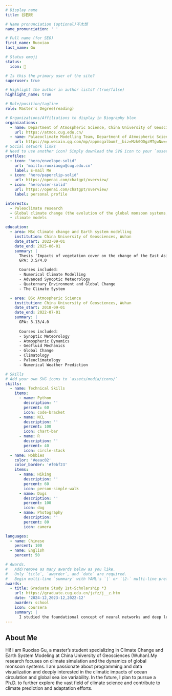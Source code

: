 ```yaml
---
# Display name
title: 谷若晓

# Name pronunciation (optional)不太想
name_pronunciation: ' '

# Full name (for SEO)
first_name: Ruoxiao
last_name: Gu

# Status emoji
status: 
  icon: 🐆

# Is this the primary user of the site?
superuser: true

# Highlight the author in author lists? (true/false)
highlight_name: true

# Role/position/tagline
role: Master's Degree(reading)

# Organizations/Affiliations to display in Biography blox
organizations:
  - name: Department of Atmospheric Science, China University of Geosciences, Wuhan, China 
    url: https://atmos.cug.edu.cn/
  - name: Palaeoclimate Modelling Team, Department of Atmospheric Science, China University of Geosciences, Wuhan, China 
    url: https://mp.weixin.qq.com/mp/appmsgalbum?__biz=Mzk0ODgzMTgwNw==&action=getalbum&album_id=3703743155183665152#wechat_redirect
# Social network links
# Need to use another icon? Simply download the SVG icon to your `assets/media/icons/` folder.
profiles:
  - icon: "hero/envelope-solid"
    url: 'mailto:ruoxiaogu@cug.edu.cn'
    label: E-mail Me
  - icon: 'hero/paperclip-solid'
    url: https://openai.com/chatgpt/overview/
  - icon: 'hero/user-solid'
    url: https://openai.com/chatgpt/overview/
    label: personal profile

interests:
  - Paleoclimate research
  - Global climate change (the evolution of the global monsoon systems, hydrological cycle...)
  - climate models

education:
  - area: MSc Climate change and Earth system modelling
    institution: China University of Geosciences, Wuhan
    date_start: 2022-09-01
    date_end: 2025-06-01
    summary: |
      Thesis 'Impacts of vegetation cover on the change of the East Asian summer monsoon and westerlies during the late Pliocene warm period' is still being refined. Supervised by [Prof Xiangyu Li]. The contribution being published in 'Quaternary Science Reviews'.
      GPA: 3.5/4.0

      Courses included:
      - Numerical Climate Modelling
      - Advanced Synoptic Meteorology
      - Quaternary Environment and Global Change
      - The Climate System

  - area: BSc Atmospheric Science
    institution: China University of Geosciences, Wuhan
    date_start: 2018-09-01
    date_end: 2022-07-01
    summary: |
      GPA: 3.13/4.0
      
      Courses included:
      - Synoptic Meteorology
      - Atmospheric Dynamics
      - Geofluid Mechanics
      - Global Change
      - Climatology
      - Paleoclimatology
      - Numerical Weather Prediction

# Skills
# Add your own SVG icons to `assets/media/icons/`
skills:
  - name: Technical Skills
    items:
      - name: Python
        description: ''
        percent: 60
        icon: code-bracket
      - name: NCL
        description: ''
        percent: 100
        icon: chart-bar
      - name: R
        description: ''
        percent: 40
        icon: circle-stack
  - name: Hobbies
    color: '#eeac02'
    color_border: '#f0bf23'
    items:
      - name: Hiking
        description: ''
        percent: 60
        icon: person-simple-walk
      - name: Dogs
        description: ''
        percent: 100
        icon: dog
      - name: Photography
        description: ''
        percent: 80
        icon: camera

languages:
  - name: Chinese
    percent: 100
  - name: English
    percent: 50

# Awards.
#   Add/remove as many awards below as you like.
#   Only `title`, `awarder`, and `date` are required.
#   Begin multi-line `summary` with YAML's `|` or `|2-` multi-line prefix and indent 2 spaces below.
awards:
  - title: Graduate Study 1st-Scholarship *3
    url: https://graduate.cug.edu.cn/jzfz/j__z.htm
    date: '2024-12,2023-12,2022-12'
    awarder: school
    icon: coursera
    summary: |
      I studied the foundational concept of neural networks and deep learning. By the end, I was familiar with the significant technological trends driving the rise of deep learning; build, train, and apply fully connected deep neural networks; implement efficient (vectorized) neural networks; identify key parameters in a neural network’s architecture; and apply deep learning to your own applications.
---
```


## About Me
Hi! I am Ruoxiao Gu, a master’s student specializing in Climate Change and Earth System Modeling at China University of Geosciences (Wuhan).My research focuses on climate simulation and the dynamics of global monsoon systems. I am passionate about programming and data visualization and deeply interested in the climatic impacts of ocean circulation and global sea ice variability. In the future, I plan to pursue a Ph.D. to further explore the vast field of climate science and contribute to climate prediction and adaptation efforts.
